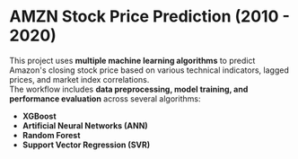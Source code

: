 # AMZN Stock Price Prediction (2010 - 2020)
This project uses **multiple machine learning algorithms** to predict Amazon's closing stock price based on various technical indicators, lagged prices, and market index correlations.  
The workflow includes **data preprocessing, model training, and performance evaluation** across several algorithms:  

- **XGBoost**
- **Artificial Neural Networks (ANN)**
- **Random Forest**
- **Support Vector Regression (SVR)**

